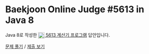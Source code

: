 # Baekjoon Online Judge #5613 in Java 8
Java 8로 작성한 [<img src="https://static.solved.ac/tier_small/3.svg" height="20" align="center">
5613 계산기 프로그램](https://www.acmicpc.net/problem/5613) 답안입니다.

[문제 풀기](https://www.acmicpc.net/problem/5613) /
[제출 보기](https://www.acmicpc.net/source/87050984)
